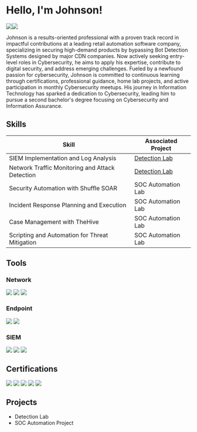 # Hello, I'm Johnson!
<a href="https://www.linkedin.com/in/johnsonphang/"><img src="https://img.shields.io/badge/-LinkedIn-0072b1?&style=for-the-badge&logo=linkedin&logoColor=white" /></a><a href="https://www.johnsonphang.com"><img src="https://img.shields.io/badge/-Johnson's%20Portfolio-yellow?&style=for-the-badge&logo=worldwideweb&logoColor=white" /></a>


Johnson is a results-oriented professional with a proven track record in impactful contributions at a leading retail automation software company, specializing in securing high-demand products by bypassing Bot Detection Systems designed by major CDN companies. Now actively seeking entry-level roles in Cybersecurity, he aims to apply his expertise, contribute to digital security, and address emerging challenges. Fueled by a newfound passion for cybersecurity, Johnson is committed to continuous learning through certifications, professional guidance, home lab projects, and active participation in monthly Cybersecurity meetups. His journey in Information Technology has sparked a dedication to Cybersecurity, leading him to pursue a second bachelor's degree focusing on Cybersecurity and Information Assurance.



## Skills

| Skill                                         | Associated Project         |
|-----------------------------------------------|----------------------------|
| SIEM Implementation and Log Analysis          | <a href="https://google.com">Detection Lab</a>|
| Network Traffic Monitoring and Attack Detection | <a href="https://google.com">Detection Lab</a>|
| Security Automation with Shuffle SOAR         | SOC Automation Lab|
| Incident Response Planning and Execution      | SOC Automation Lab|
| Case Management with TheHive                  | SOC Automation Lab|
| Scripting and Automation for Threat Mitigation | SOC Automation Lab|

## Tools

### Network
<div>
    <img src="https://img.shields.io/badge/-Wireshark-1679A7?&style=for-the-badge&logo=Wireshark&logoColor=white" />
    <img src="https://img.shields.io/badge/-Suricata-EF3B2D?&style=for-the-badge&logo=Suricata&logoColor=white" />
    <img src="https://img.shields.io/badge/-Zeek-777BB4?&style=for-the-badge&logo=Zeek&logoColor=white" />
</div>

### Endpoint
<div>
    <img src="https://img.shields.io/badge/-Microsoft_Defender_for_Endpoint-00A4EF?&style=for-the-badge&logo=Microsoft&logoColor=white" />
    <img src="https://img.shields.io/badge/-Velociraptor-4B275F?&style=for-the-badge&logo=Velociraptor&logoColor=white" />
</div>

### SIEM
<div>
    <img src="https://img.shields.io/badge/-Microsoft_Sentinel-0078D4?&style=for-the-badge&logo=Microsoft&logoColor=white" />
    <img src="https://img.shields.io/badge/-Splunk-000000?&style=for-the-badge&logo=Splunk&logoColor=white" />
    <img src="https://img.shields.io/badge/-Elastic-005571?&style=for-the-badge&logo=Elastic&logoColor=white" />
</div>

## Certifications

<div>
<img src="https://img.shields.io/badge/-CASP-007ACC?&style=for-the-badge&logo=CompTIA&logoColor=white" />
<img src="https://img.shields.io/badge/-CySA%2B-FFA500?&style=for-the-badge&logo=CompTIA&logoColor=white" />
<img src="https://img.shields.io/badge/-Security%2B-FF0000?&style=for-the-badge&logo=CompTIA&logoColor=white" />
<img src="https://img.shields.io/badge/-A%2B-4D4D4D?&style=for-the-badge&logo=CompTIA&logoColor=white" />
<img src="https://img.shields.io/badge/-Network%2B%20(Est.%20Completion%2005%2F2024)-007ACC?&style=for-the-badge&logo=CompTIA&logoColor=white" />

</div>

## Projects
- Detection Lab
- SOC Automation Project
